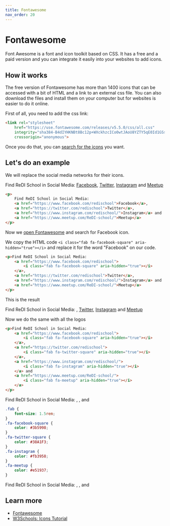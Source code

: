 ```yaml
---
title: Fontawesome
nav_order: 20
---
```


# Fontawesome

Font Awesome is a font and icon toolkit based on CSS. It has a free and a paid version and you can integrate it easily
into your websites to add icons.

## How it works

The free version of Fontawesome has more than 1400 icons that can be accessed with a bit of HTML and a link to an
external css file. You can also download the files and install them on your computer but for websites is easier to do it
online.

First of all, you need to add the css link:

```html
<link rel="stylesheet"
    href="https://use.fontawesome.com/releases/v5.5.0/css/all.css"
    integrity="sha384-B4dIYHKNBt8Bc12p+WXckhzcICo0wtJAoU8YZTY5qE0Id1GSseTk6S+L3BlXeVIU"
    crossorigin="anonymous">
```

<link rel="stylesheet"
    href="https://use.fontawesome.com/releases/v5.5.0/css/all.css"
    integrity="sha384-B4dIYHKNBt8Bc12p+WXckhzcICo0wtJAoU8YZTY5qE0Id1GSseTk6S+L3BlXeVIU"
    crossorigin="anonymous">

Once you do that, you can [search for the icons](https://fontawesome.com/icons?d=gallery&m=free) you want.

## Let's do an example

We will replace the social media networks for their icons.

<p>
    Find ReDI School in Social Media:
    <a href="https://www.facebook.com/redischool">Facebook</a>,
    <a href="https://twitter.com/redischool">Twitter</a>,
    <a href="https://www.instagram.com/redischool/">Instagram</a> and
    <a href="https://www.meetup.com/ReDI-school/">Meetup</a>
</p>

```html
<p>
    Find ReDI School in Social Media:
    <a href="https://www.facebook.com/redischool">Facebook</a>,
    <a href="https://twitter.com/redischool">Twitter</a>,
    <a href="https://www.instagram.com/redischool/">Instagram</a> and
    <a href="https://www.meetup.com/ReDI-school/">Meetup</a>
</p>
```

Now we [open Fontawesome](https://fontawesome.com/v4.7.0/icons/) and search for Facebook icon.

We copy the HTML code `<i class="fab fa-facebook-square" aria-hidden="true"></i>` and replace it for the word "Facebook"
on our code.

```html
<p>Find ReDI School in Social Media:
    <a href="https://www.facebook.com/redischool">
        <i class="fab fa-facebook-square" aria-hidden="true"></i>
    </a>,
    <a href="https://twitter.com/redischool">Twitter</a>,
    <a href="https://www.instagram.com/redischool/">Instagram</a> and
    <a href="https://www.meetup.com/ReDI-school/">Meetup</a>
</p>
```

This is the result

<p>Find ReDI School in Social Media:
    <a href="https://www.facebook.com/redischool">
        <i class="fab fa-facebook-square" aria-hidden="true"></i>
    </a>,
    <a href="https://twitter.com/redischool">Twitter</a>,
    <a href="https://www.instagram.com/redischool/">Instagram</a> and
    <a href="https://www.meetup.com/ReDI-school/">Meetup</a>
</p>

Now we do the same with all the logos

```html
<p>Find ReDI School in Social Media:
    <a href="https://www.facebook.com/redischool">
        <i class="fab fa-facebook-square" aria-hidden="true"></i>
    </a>,
    <a href="https://twitter.com/redischool">
        <i class="fab fa-twitter-square" aria-hidden="true"></i>
    </a>,
    <a href="https://www.instagram.com/redischool/">
        <i class="fab fa-instagram" aria-hidden="true"></i>
    </a> and
    <a href="https://www.meetup.com/ReDI-school/">
        <i class="fab fa-meetup" aria-hidden="true"></i>
    </a>
</p>
```

<p>Find ReDI School in Social Media:
    <a href="https://www.facebook.com/redischool">
        <i class="fab fa-facebook-square" aria-hidden="true"></i>
    </a>,
    <a href="https://twitter.com/redischool">
        <i class="fab fa-twitter-square" aria-hidden="true"></i>
    </a>,
    <a href="https://www.instagram.com/redischool/">
        <i class="fab fa-instagram" aria-hidden="true"></i>
    </a> and
    <a href="https://www.meetup.com/ReDI-school/">
        <i class="fab fa-meetup" aria-hidden="true"></i>
    </a>
</p>

```css
.fab {
    font-size: 1.5rem;
}
.fa-facebook-square {
    color: #3b5998;
}
.fa-twitter-square {
    color: #38A1F3;
}
.fa-instagram {
    color: #fb3958;
}
.fa-meetup {
    color: #e51937;
}
```

<p>Find ReDI School in Social Media:
    <a href="https://www.facebook.com/redischool">
        <i class="fab fa-facebook-square" aria-hidden="true" style="font-size: 1.5rem; color: #3b5998;"></i>
    </a>,
    <a href="https://twitter.com/redischool">
        <i class="fab fa-twitter-square" aria-hidden="true" style="font-size: 1.5rem; color: #38A1F3;"></i>
    </a>,
    <a href="https://www.instagram.com/redischool/">
        <i class="fab fa-instagram" aria-hidden="true" style="font-size: 1.5rem; 1rem; color: #fb3958;"></i>
    </a> and
    <a href="https://www.meetup.com/ReDI-school/">
        <i class="fab fa-meetup" aria-hidden="true" style="font-size: 1.5rem; 1rem; color: #e51937;"></i>
    </a>
</p>

## Learn more

- [Fontawesome](https://fontawesome.com/)
- [W3Schools: Icons Tutorial](https://www.w3schools.com/icons/default.asp)
